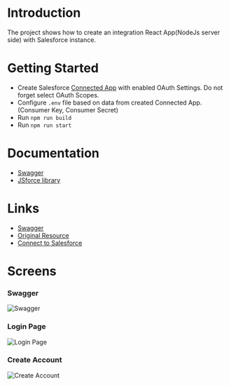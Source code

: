 # Introduction
The project shows how to create an integration React App(NodeJs server side) with Salesforce instance.   

# Getting Started
- Create Salesforce [Connected App](https://help.salesforce.com/articleView?id=sf.connected_app_create.htm&type=5) with enabled OAuth Settings. Do not forget select OAuth Scopes.
- Configure `.env` file based on data from created Connected App. (Consumer Key, Consumer Secret) 
- Run `npm run build`
- Run `npm run start`

# Documentation
- [Swagger](http://localhost:8888/api-doc)
- [JSforce library](https://jsforce.github.io/document/)

# Links
- [Swagger](https://swagger.io/docs/specification/authentication/)
- [Original Resource](https://github.com/pozil/salesforce-react-integration)
- [Connect to Salesforce](https://trailhead.salesforce.com/en/content/learn/projects/access-salesforce-data-with-lightning-web-components-open-source/connect-to-salesforce)

# Screens

### Swagger
![Swagger](https://raw.githubusercontent.com/panin-eduard-acx/react-to-salesforce-connect/master/screens/swagger.png)

### Login Page
![Login Page](https://raw.githubusercontent.com/panin-eduard-acx/react-to-salesforce-connect/master/screens/login-page.png)

### Create Account
![Create Account](https://raw.githubusercontent.com/panin-eduard-acx/react-to-salesforce-connect/master/screens/create-record.png)
